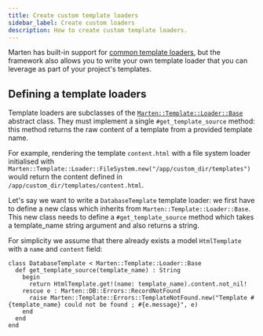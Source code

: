 ```yaml
---
title: Create custom template loaders
sidebar_label: Create custom loaders
description: How to create custom template loaders.
---
```


Marten has built-in support for [common template loaders](../reference/loaders.md), but the framework also allows you to write your own template loader that you can leverage as part of your project's templates.

## Defining a template loaders

Template loaders are subclasses of the [`Marten::Template::Loader::Base`](pathname:///api/dev/Marten/Template/Loader/Base.html) abstract class. They must implement a single `#get_template_source` method: this method returns the raw content of a template from a provided template name.

For example, rendering the template `content.html` with a file system loader initialised with `Marten::Template::Loader::FileSystem.new("/app/custom_dir/templates")` would return the content defined in `/app/custom_dir/templates/content.html`.

Let's say we want to write a `DatabaseTemplate` template loader: we first have to define a new class which inherits from `Marten::Template::Loader::Base`. This new class needs to define a `#get_template_source` method which takes a template_name string argument and also returns a string.

For simplicity we assume that there already exists a model `HtmlTemplate` with a `name` and `content` field:

```crystal
class DatabaseTemplate < Marten::Template::Loader::Base
  def get_template_source(template_name) : String
    begin
      return HtmlTemplate.get!(name: template_name).content.not_nil!
    rescue e : Marten::DB::Errors::RecordNotFound
      raise Marten::Template::Errors::TemplateNotFound.new("Template #{template_name} could not be found ; #{e.message}", e)
    end
  end
end
```
